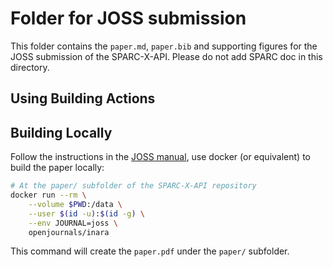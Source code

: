 # Folder for JOSS submission

This folder contains the `paper.md`, `paper.bib` and supporting
figures for the JOSS submission of the SPARC-X-API. Please do not add
SPARC doc in this directory.

## Using Building Actions



## Building Locally

Follow the instructions in the [JOSS
manual](https://joss.readthedocs.io/en/latest/paper.html#docker), use
docker (or equivalent) to build the paper locally:
```bash
# At the paper/ subfolder of the SPARC-X-API repository
docker run --rm \
    --volume $PWD:/data \
    --user $(id -u):$(id -g) \
    --env JOURNAL=joss \
    openjournals/inara
```
This command will create the `paper.pdf` under the `paper/` subfolder.
